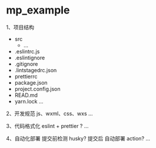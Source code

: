 # mp_example

1、项目结构
- src
  - ...
- .eslintrc.js
- .eslintignore
- .gitignore
- .lintstagedrc.json
- prettierrc
- package.json
- project.config.json
- READ.md
- yarn.lock
...

2、开发规范
js、wxml、css、wxs
...

3、代码格式化
eslint + prettier ?
...

4、自动化部署
提交前检测 husky?
提交后 自动部署 action?
...
